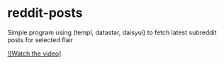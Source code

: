 # reddit-posts
Simple program using (templ, datastar, daisyui) to fetch latest subreddit posts for selected flair

[![Watch the video]](https://raw.githubusercontent.com/tinkerbaj/reddit-post/main/howitworks.mp4)
